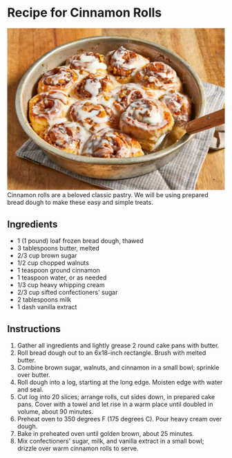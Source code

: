 # Recipe for Cinnamon Rolls
![Cinnamon Rolls](cinnamon-rolls.jpg)
Cinnamon rolls are a beloved classic pastry. We will be using prepared bread dough to make these easy and simple treats.
## Ingredients
- 1 (1 pound) loaf frozen bread dough, thawed
- 3 tablespoons butter, melted
- 2/3 cup brown sugar
- 1/2 cup chopped walnuts
- 1 teaspoon ground cinnamon
- 1 teaspoon water, or as needed
- 1/3 cup heavy whipping cream
- 2/3 cup sifted confectioners' sugar
- 2 tablespoons milk
- 1 dash vanilla extract

## Instructions
1. Gather all ingredients and lightly grease 2 round cake pans with butter.
2. Roll bread dough out to an 6x18-inch rectangle. Brush with melted butter.
3. Combine brown sugar, walnuts, and cinnamon in a small bowl; sprinkle over butter.
4. Roll dough into a log, starting at the long edge. Moisten edge with water and seal.
5. Cut log into 20 slices; arrange rolls, cut sides down, in prepared cake pans. Cover with a towel and let rise in a warm place until doubled in volume, about 90 minutes.
6. Preheat oven to 350 degrees F (175 degrees C). Pour heavy cream over dough.
7. Bake in preheated oven until golden brown, about 25 minutes.
8. Mix confectioners' sugar, milk, and vanilla extract in a small bowl; drizzle over warm cinnamon rolls to serve.